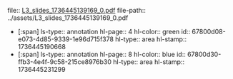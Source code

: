 file:: [L3_slides_1736445139169_0.pdf](../assets/L3_slides_1736445139169_0.pdf)
file-path:: ../assets/L3_slides_1736445139169_0.pdf

- [:span]
  ls-type:: annotation
  hl-page:: 4
  hl-color:: green
  id:: 67800d08-e073-4d85-9339-1e96d715f378
  hl-type:: area
  hl-stamp:: 1736445190668
- [:span]
  ls-type:: annotation
  hl-page:: 8
  hl-color:: blue
  id:: 67800d30-ffb3-4e4f-9c58-215ce8976b30
  hl-type:: area
  hl-stamp:: 1736445231299
